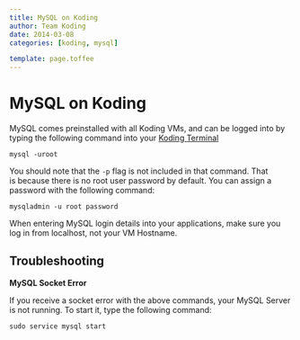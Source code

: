 ```yaml
---
title: MySQL on Koding
author: Team Koding
date: 2014-03-08
categories: [koding, mysql]

template: page.toffee
---
```


# MySQL on Koding

MySQL comes preinstalled with all Koding VMs, and can be logged into by typing the following command into your [Koding Terminal](http://koding.com/Terminal)
    
    
    mysql -uroot

You should note that the `-p` flag is not included in that command. That is because there is no root user password by default. You can assign a password with the following command:
    
    
    mysqladmin -u root password

When entering MySQL login details into your applications, make sure you log in from localhost, not your VM Hostname.

## Troubleshooting

**MySQL Socket Error**

If you receive a socket error with the above commands, your MySQL Server is not running. To start it, type the following command:
    
    
    sudo service mysql start
